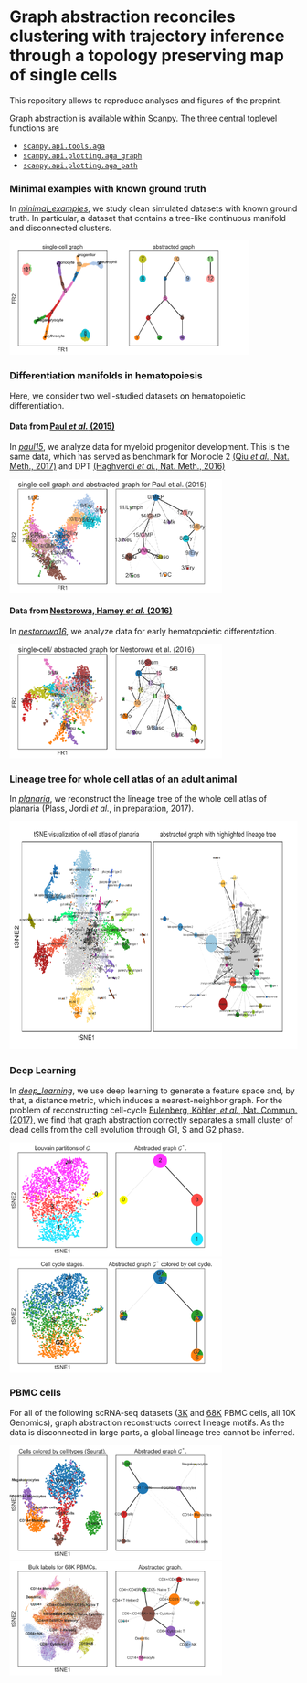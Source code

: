# Graph abstraction reconciles clustering with trajectory inference through a topology preserving map of single cells

This repository allows to reproduce analyses and figures of the preprint.

Graph abstraction is available within
[Scanpy](https://scanpy.readthedocs.io). The three central toplevel functions
are
* [`scanpy.api.tools.aga`](https://scanpy.readthedocs.io/en/latest/api/scanpy.api.tl.aga.html)
* [`scanpy.api.plotting.aga_graph`](https://scanpy.readthedocs.io/en/latest/api/scanpy.api.pl.aga_graph.html)
* [`scanpy.api.plotting.aga_path`](https://scanpy.readthedocs.io/en/latest/api/scanpy.api.pl.aga_path.html)


### Minimal examples with known ground truth

In [*minimal_examples*](minimal_examples), we study clean simulated datasets
with known ground truth. In particular, a dataset that contains a tree-like
continuous manifold and disconnected clusters.

<img src="./minimal_examples/figures/aga.png" height="200">

### Differentiation manifolds in hematopoiesis

Here, we consider two well-studied datasets on hematopoietic differentiation.

#### Data from [Paul *et al.* (2015)](http://doi.org/10.1016/j.cell.2015.11.01)

In [*paul15*](paul15), we analyze data for myeloid progenitor development. This is the same
data, which has served as benchmark for Monocle 2 [(Qiu *et al.*,
  Nat. Meth., 2017)](https://doi.org/10.1038/nmeth.4402) and DPT [(Haghverdi *et al.*, Nat. Meth.,
  2016)](https://doi.org/10.1038/nmeth.3971)

<img src="./paul15/figures/aga_gephi.png" height="200">

#### Data from [Nestorowa, Hamey *et al.* (2016)](http://doi.org/10.1182/blood-2016-05-716480)

In [*nestorowa16*](nestorowa16), we analyze data for early hematopoietic differentation.

<img src="./nestorowa16/figures/aga_gephi.png" height="200">

### Lineage tree for whole cell atlas of an adult animal

In [*planaria*](planaria), we reconstruct the lineage tree of the whole cell atlas
of planaria (Plass, Jordi *et al.*, in preparation, 2017).

<img src="./planaria/figures/aga.png" height="400">

### Deep Learning

In [*deep_learning*](deep_learning), we use deep learning to generate a feature space and, by that, a distance metric, which induces a nearest-neighbor graph. For the problem of reconstructing cell-cycle [Eulenberg, Köhler, *et al.*, Nat. Commun. (2017)](https://doi.org/10.1101/081364), we find that graph abstraction correctly separates a small cluster of dead cells from the cell evolution through G1, S and G2 phase.

<img src="./deep_learning/figures/aga.png" height="200">
<img src="./deep_learning/figures/aga_cell_cycle_stages.png" height="200">

### PBMC cells

For all of the following scRNA-seq datasets ([3K](https://support.10xgenomics.com/single-cell-gene-expression/datasets/1.1.0/pbmc3k) and [68K](https://doi.org/10.1038/ncomms14049) PBMC cells, all 10X Genomics), graph abstraction reconstructs correct lineage motifs. As the data is disconnected in large parts, a global lineage tree cannot be inferred.

<img src="./pbmcs/figures/aga_pbmc3k.png" height="200">
<img src="./pbmcs/figures/aga_pbmc68k.png" height="200">
